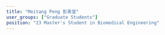 ```yaml
---
title: "Meitang Peng 彭美堂"
user_groups: ["Graduate Students"]
position: "23 Master's Student in Biomedical Engineering"
---
```

